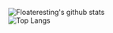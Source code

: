 ![Floateresting's github stats](https://github-readme-stats.vercel.app/api?username=floateresting&count_private=true&show_icons=true&bg_color=000000&title_color=39c5bb&text_color=eeeeee&icon_color=39c5bb)<br>
![Top Langs](https://github-readme-stats.vercel.app/api/top-langs/?username=floateresting&langs_count=8&layout=compact&bg_color=000000&title_color=39c5bb&text_color=eeeeee)
